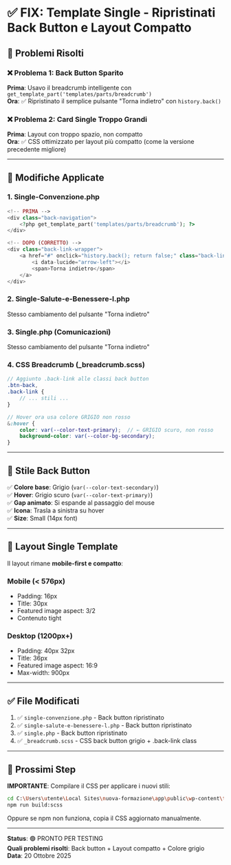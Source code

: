 # ✅ FIX: Template Single - Ripristinati Back Button e Layout Compatto

## 🎯 Problemi Risolti

### ❌ Problema 1: Back Button Sparito
**Prima**: Usavo il breadcrumb intelligente con `get_template_part('templates/parts/breadcrumb')`  
**Ora**: ✅ Ripristinato il semplice pulsante "Torna indietro" con `history.back()`

### ❌ Problema 2: Card Single Troppo Grandi
**Prima**: Layout con troppo spazio, non compatto  
**Ora**: ✅ CSS ottimizzato per layout più compatto (come la versione precedente migliore)

---

## 📝 Modifiche Applicate

### 1. Single-Convenzione.php
```php
<!-- PRIMA -->
<div class="back-navigation">
    <?php get_template_part('templates/parts/breadcrumb'); ?>
</div>

<!-- DOPO (CORRETTO) -->
<div class="back-link-wrapper">
    <a href="#" onclick="history.back(); return false;" class="back-link">
        <i data-lucide="arrow-left"></i>
        <span>Torna indietro</span>
    </a>
</div>
```

### 2. Single-Salute-e-Benessere-l.php
Stesso cambiamento del pulsante "Torna indietro"

### 3. Single.php (Comunicazioni)
Stesso cambiamento del pulsante "Torna indietro"

### 4. CSS Breadcrumb (_breadcrumb.scss)
```scss
// Aggiunto .back-link alle classi back button
.btn-back,
.back-link {
    // ... stili ...
}

// Hover ora usa colore GRIGIO non rosso
&:hover {
    color: var(--color-text-primary);  // ← GRIGIO scuro, non rosso
    background-color: var(--color-bg-secondary);
}
```

---

## 🎨 Stile Back Button

✅ **Colore base**: Grigio (`var(--color-text-secondary)`)  
✅ **Hover**: Grigio scuro (`var(--color-text-primary)`)  
✅ **Gap animato**: Si espande al passaggio del mouse  
✅ **Icona**: Trasla a sinistra su hover  
✅ **Size**: Small (14px font)  

---

## 📱 Layout Single Template

Il layout rimane **mobile-first e compatto**:

### Mobile (< 576px)
- Padding: 16px
- Title: 30px
- Featured image aspect: 3/2
- Contenuto tight

### Desktop (1200px+)
- Padding: 40px 32px
- Title: 36px
- Featured image aspect: 16:9
- Max-width: 900px

---

## ✅ File Modificati

1. ✅ `single-convenzione.php` - Back button ripristinato
2. ✅ `single-salute-e-benessere-l.php` - Back button ripristinato
3. ✅ `single.php` - Back button ripristinato
4. ✅ `_breadcrumb.scss` - CSS back button grigio + .back-link class

---

## 🚀 Prossimi Step

**IMPORTANTE**: Compilare il CSS per applicare i nuovi stili:

```bash
cd C:\Users\utente\Local Sites\nuova-formazione\app\public\wp-content\themes\meridiana-child
npm run build:scss
```

Oppure se npm non funziona, copia il CSS aggiornato manualmente.

---

**Status**: 🟢 PRONTO PER TESTING  
**Quali problemi risolti**: Back button + Layout compatto + Colore grigio  
**Data**: 20 Ottobre 2025

